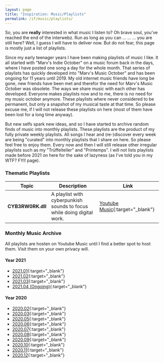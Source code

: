 ```yaml
---
layout: page
title: "Inspiration: Music/Playlists"
permalink: /if/music/playlists/
---
```

So, you are **really** interested in what music I listen to? Oh brave soul, you've reached the end of the interwebz. Run as long as you can ... ... ... you are still here? Well, I guess I will have to deliver now. But do not fear, this page is mostly just a list of playlists.

Since my early teenager years I have been making playlists of music I like. It all started with "Marv's Indie October" on a music forum back in the days, where I have posted one song a day for the whole month. That series of playlists has quickly developed into "Marv's Music October" and has been ongoing for 11 years until 2019. My old internet music friends have long be gone, new friends have been met and therefor the need for Marv's Music October was obsolete. The ways we share music with each other has developed. Everyone makes playlists now and to me, there is no need for my music october anymore. These playlists where never considered to be permanent, but only a snapshot of my musical taste at that time. So please excuse me, if I will not release these playlists on here (most of them have been lost for a long time anyway).

But new selfs spark new ideas, and so I have started to archive random finds of music into monthly playlists. These playlists are the product of my fully private weekly playlists. All songs I hear and (re-)discover every week are being "curated" into monthly playlists that I share on here. So please feel free to enjoy them. Every now and then I will still release other irregular playlists such as my "Trüffelteller" and "Printemps". I will not lists playlists made before 2021 on here for the sake of lazyness (as I've told you in my WTF? FYI! page).

### Thematic Playlists
| Topic | Description | Link |
| --- | --- | --- |
| **CYB3RW0RK.dll** | A playlist with cyberpunkish sounds to focus while doing digital work. | [Youtube Music](https://music.youtube.com/playlist?list=PLdkYrK8vCTsEB1yYPdIDvj7PA0KogdZz-){:target="_blank"} |

### Monthly Music Archive
All playlists are hosten on Youtube Music until I find a better spot to host them. Visit them on your own privacy will.

#### Year 2021
* [2021.01](https://music.youtube.com/playlist?list=PLdkYrK8vCTsGk3_9LAOotNnhL-j17UVtb&feature=share){:target="_blank"}
* [2021.02](https://music.youtube.com/playlist?list=PLdkYrK8vCTsEFD-TeOaW1OGq7bzc3zoCS&feature=share){:target="_blank"}
* [2021.03](https://music.youtube.com/playlist?list=PLdkYrK8vCTsG-VOyHM-r5Nf_u2wGDB7Zs&feature=share){:target="_blank"}
* [2021.04 (Ongoing)](https://music.youtube.com/playlist?list=PLdkYrK8vCTsE5TwRHQnXdEST7QxvBlLg-&feature=share){:target="_blank"}

#### Year 2020
* [2020.02](https://music.youtube.com/playlist?list=PLdkYrK8vCTsG9OGB43RyXWkhO1dxDTjyu&feature=share){:target="_blank"}
* [2020.03](https://music.youtube.com/playlist?list=PLdkYrK8vCTsGh_wBqvKbTOwiRrI-Be1Fa&feature=share){:target="_blank"}
* [2020.05](https://music.youtube.com/playlist?list=PLdkYrK8vCTsFUatNabbPPz4VbnvwwCCSW&feature=share){:target="_blank"}
* [2020.06](https://music.youtube.com/playlist?list=PLdkYrK8vCTsHvDZ3VHPj3Ek9lGNlIrNr-&feature=share){:target="_blank"}
* [2020.07](https://music.youtube.com/playlist?list=PLdkYrK8vCTsGErQSkB7VErUgTauFeK3X5&feature=share){:target="_blank"}
* [2020.08](https://music.youtube.com/playlist?list=PLdkYrK8vCTsHLR2_aB6tZDR9q3qkRAfbg&feature=share){:target="_blank"}
* [2020.09](https://music.youtube.com/playlist?list=PLdkYrK8vCTsFFDXfoRlCY6BB31Dc5NkOL&feature=share){:target="_blank"}
* [2020.10](https://music.youtube.com/playlist?list=PLdkYrK8vCTsGRcXcuZaUA2h7noKuDuSXm&feature=share){:target="_blank"}
* [2020.11](https://music.youtube.com/playlist?list=PLdkYrK8vCTsG7y1BVysE_Ac6mOiT7XE0w&feature=share){:target="_blank"}
* [2020.12](https://music.youtube.com/playlist?list=PLdkYrK8vCTsELXUTz9UZxbWT0Av0uqND3&feature=share){:target="_blank"}
